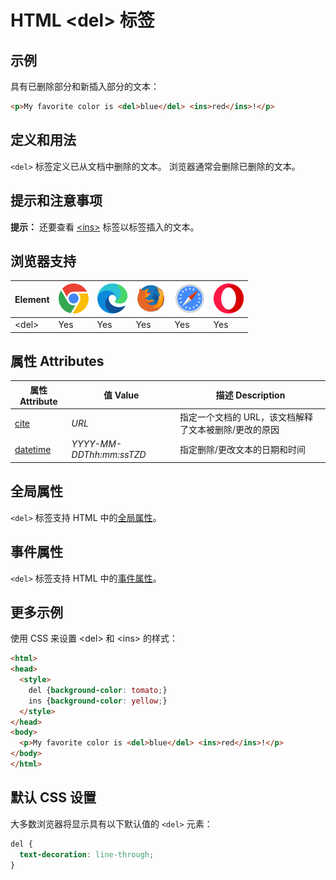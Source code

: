 HTML \<del> 标签
===

## 示例

具有已删除部分和新插入部分的文本：

```html idoc:preview:iframe
<p>My favorite color is <del>blue</del> <ins>red</ins>!</p>
```

## 定义和用法

`<del>` 标签定义已从文档中删除的文本。 浏览器通常会删除已删除的文本。

## 提示和注意事项

**提示：** 还要查看 [\<ins>](./ins.md) 标签以标签插入的文本。

## 浏览器支持

| Element | ![chrome][1] | ![edge][2] | ![firefox][3] | ![safari][4] | ![opera][5] |
| ----- | --- | --- | --- | --- | --- |
| \<del>  | Yes | Yes | Yes | Yes | Yes |
<!--rehype:style=width: 100%; display: inline-table;-->

## 属性 Attributes

| 属性 Attribute | 值 Value | 描述 Description |
| ---- | ---- | ---- |
| [cite](./del_cite.md)         | *URL*                    | 指定一个文档的 URL，该文档解释了文本被删除/更改的原因 |
| [datetime](./del_datetime.md) | *YYYY-MM-DDThh:mm:ssTZD* | 指定删除/更改文本的日期和时间 |
<!--rehype:style=width: 100%; display: inline-table;-->

## 全局属性

`<del>` 标签支持 HTML 中的[全局属性](../reference/standardattributes.md)。

## 事件属性

`<del>` 标签支持 HTML 中的[事件属性](../reference/eventattributes.md)。

## 更多示例

使用 CSS 来设置 \<del> 和 \<ins> 的样式：

```html idoc:preview:iframe
<html>
<head>
  <style>
    del {background-color: tomato;}
    ins {background-color: yellow;}
  </style>
</head>
<body>
  <p>My favorite color is <del>blue</del> <ins>red</ins>!</p>
</body>
</html>
```

## 默认 CSS 设置

大多数浏览器将显示具有以下默认值的 `<del>` 元素：

```css
del {
  text-decoration: line-through;
}
```

[1]: ../assets/chrome.svg
[2]: ../assets/edge.svg
[3]: ../assets/firefox.svg
[4]: ../assets/safari.svg
[5]: ../assets/opera.svg